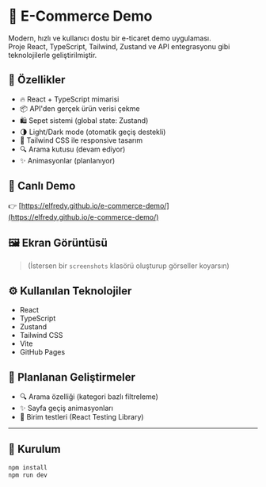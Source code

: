 # 🛒 E-Commerce Demo

Modern, hızlı ve kullanıcı dostu bir e-ticaret demo uygulaması.  
Proje React, TypeScript, Tailwind, Zustand ve API entegrasyonu gibi teknolojilerle geliştirilmiştir.

## 🚀 Özellikler

- 🔥 React + TypeScript mimarisi
- 📦 API'den gerçek ürün verisi çekme
- 🛍 Sepet sistemi (global state: Zustand)
- 🌗 Light/Dark mode (otomatik geçiş destekli)
- 🎨 Tailwind CSS ile responsive tasarım
- 🔍 Arama kutusu (devam ediyor)
- ✨ Animasyonlar (planlanıyor)

## 🔴 Canlı Demo

👉 [https://elfredy.github.io/e-commerce-demo/](https://elfredy.github.io/e-commerce-demo/)

## 🖼️ Ekran Görüntüsü

> (İstersen bir `screenshots` klasörü oluşturup görseller koyarsın)

## ⚙️ Kullanılan Teknolojiler

- React
- TypeScript
- Zustand
- Tailwind CSS
- Vite
- GitHub Pages

## 📌 Planlanan Geliştirmeler

- 🔍 Arama özelliği (kategori bazlı filtreleme)
- ✨ Sayfa geçiş animasyonları
- 🧪 Birim testleri (React Testing Library)

---

## 📁 Kurulum

```bash
npm install
npm run dev
```

